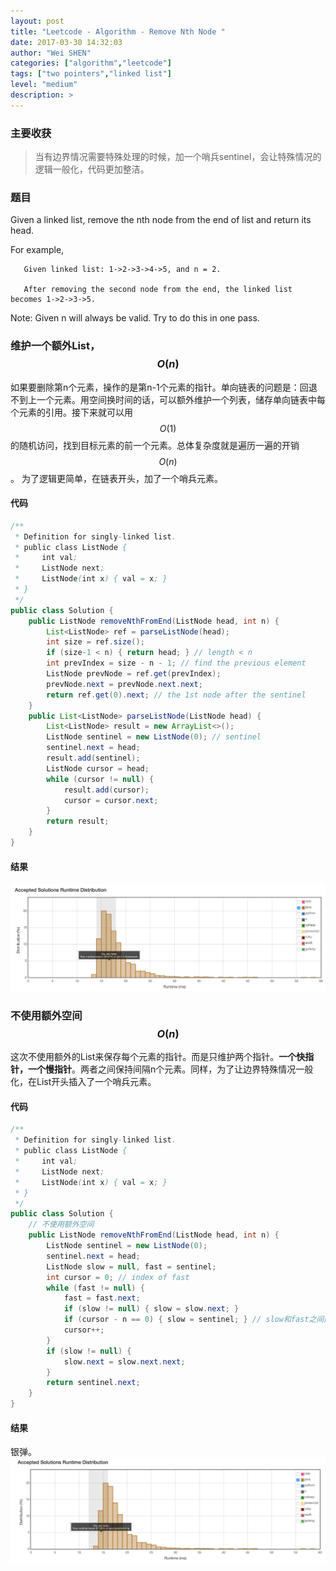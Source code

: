```yaml
---
layout: post
title: "Leetcode - Algorithm - Remove Nth Node "
date: 2017-03-30 14:32:03
author: "Wei SHEN"
categories: ["algorithm","leetcode"]
tags: ["two pointers","linked list"]
level: "medium"
description: >
---
```


### 主要收获
> 当有边界情况需要特殊处理的时候，加一个哨兵sentinel，会让特殊情况的逻辑一般化，代码更加整洁。


### 题目
Given a linked list, remove the nth node from the end of list and return its head.

For example,
```
   Given linked list: 1->2->3->4->5, and n = 2.

   After removing the second node from the end, the linked list becomes 1->2->3->5.
```
Note:
Given n will always be valid.
Try to do this in one pass.

### 维护一个额外List，$$O(n)$$
如果要删除第n个元素，操作的是第n-1个元素的指针。单向链表的问题是：回退不到上一个元素。用空间换时间的话，可以额外维护一个列表，储存单向链表中每个元素的引用。接下来就可以用$$O(1)$$的随机访问，找到目标元素的前一个元素。总体复杂度就是遍历一遍的开销$$O(n)$$。 为了逻辑更简单，在链表开头，加了一个哨兵元素。

#### 代码
```java
/**
 * Definition for singly-linked list.
 * public class ListNode {
 *     int val;
 *     ListNode next;
 *     ListNode(int x) { val = x; }
 * }
 */
public class Solution {
    public ListNode removeNthFromEnd(ListNode head, int n) {
        List<ListNode> ref = parseListNode(head);
        int size = ref.size();
        if (size-1 < n) { return head; } // length < n
        int prevIndex = size - n - 1; // find the previous element
        ListNode prevNode = ref.get(prevIndex);
        prevNode.next = prevNode.next.next;
        return ref.get(0).next; // the 1st node after the sentinel
    }
    public List<ListNode> parseListNode(ListNode head) {
        List<ListNode> result = new ArrayList<>();
        ListNode sentinel = new ListNode(0); // sentinel
        sentinel.next = head;
        result.add(sentinel);
        ListNode cursor = head;
        while (cursor != null) {
            result.add(cursor);
            cursor = cursor.next;
        }
        return result;
    }
}
```

#### 结果
![remove-nth-node-1](/images/leetcode/remove-nth-node-1.png)


### 不使用额外空间 $$O(n)$$
这次不使用额外的List来保存每个元素的指针。而是只维护两个指针。**一个快指针，一个慢指针**。两者之间保持间隔n个元素。同样，为了让边界特殊情况一般化，在List开头插入了一个哨兵元素。

#### 代码
```java
/**
 * Definition for singly-linked list.
 * public class ListNode {
 *     int val;
 *     ListNode next;
 *     ListNode(int x) { val = x; }
 * }
 */
public class Solution {
    // 不使用额外空间
    public ListNode removeNthFromEnd(ListNode head, int n) {
        ListNode sentinel = new ListNode(0);
        sentinel.next = head;
        ListNode slow = null, fast = sentinel;
        int cursor = 0; // index of fast
        while (fast != null) {
            fast = fast.next;
            if (slow != null) { slow = slow.next; }
            if (cursor - n == 0) { slow = sentinel; } // slow和fast之间间隔n格距离
            cursor++;
        }
        if (slow != null) {
            slow.next = slow.next.next;
        }
        return sentinel.next;
    }
}
```

#### 结果
银弹。
![remove-nth-node-2](/images/leetcode/remove-nth-node-2.png)
